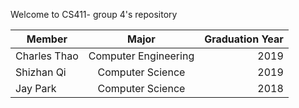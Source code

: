 Welcome to CS411- group 4's repository

| Member          | Major                | Graduation Year  |
| -------------   |:--------------------:| ----------------:|
|Charles Thao     | Computer Engineering | 2019             |
|Shizhan Qi       | Computer Science     | 2019             |
|Jay Park         | Computer Science     | 2018             |
